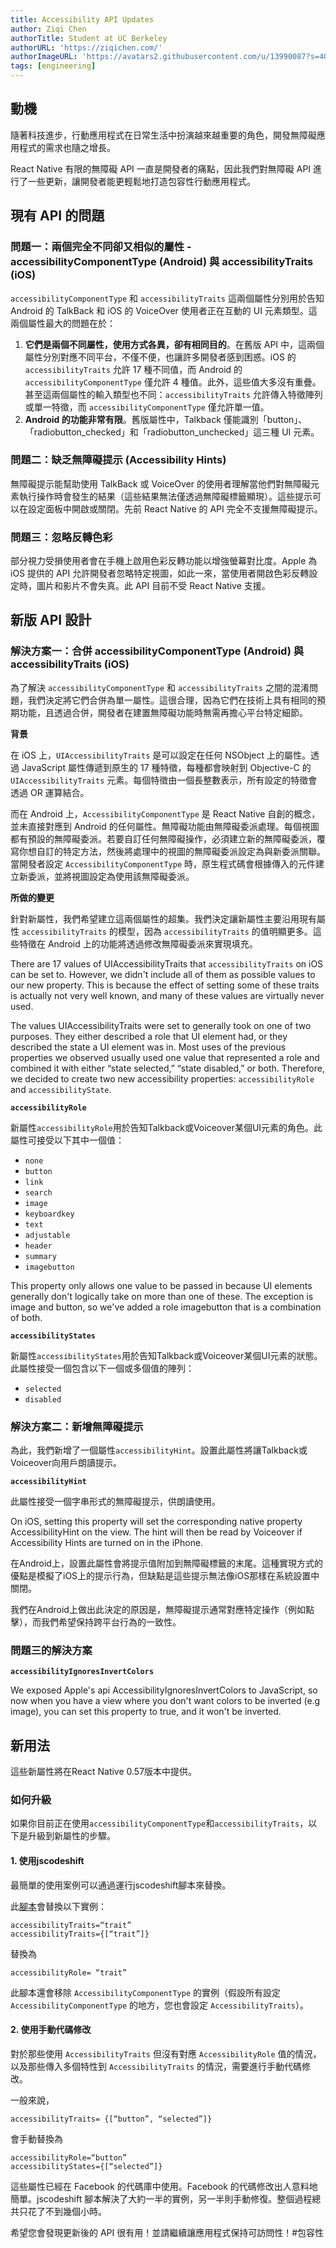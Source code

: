 ```yaml
---
title: Accessibility API Updates
author: Ziqi Chen
authorTitle: Student at UC Berkeley
authorURL: 'https://ziqichen.com/'
authorImageURL: 'https://avatars2.githubusercontent.com/u/13990087?s=400&u=5841da1b6064341d52ecab70a586b6701d9f6978&v=4'
tags: [engineering]
---
```


## 動機

隨著科技進步，行動應用程式在日常生活中扮演越來越重要的角色，開發無障礙應用程式的需求也隨之增長。

React Native 有限的無障礙 API 一直是開發者的痛點，因此我們對無障礙 API 進行了一些更新，讓開發者能更輕鬆地打造包容性行動應用程式。

## 現有 API 的問題

### 問題一：兩個完全不同卻又相似的屬性 - accessibilityComponentType (Android) 與 accessibilityTraits (iOS)

`accessibilityComponentType` 和 `accessibilityTraits` 這兩個屬性分別用於告知 Android 的 TalkBack 和 iOS 的 VoiceOver 使用者正在互動的 UI 元素類型。這兩個屬性最大的問題在於：

1. **它們是兩個不同屬性，使用方式各異，卻有相同目的**。在舊版 API 中，這兩個屬性分別對應不同平台，不僅不便，也讓許多開發者感到困惑。iOS 的 `accessibilityTraits` 允許 17 種不同值，而 Android 的 `accessibilityComponentType` 僅允許 4 種值。此外，這些值大多沒有重疊。甚至這兩個屬性的輸入類型也不同：`accessibilityTraits` 允許傳入特徵陣列或單一特徵，而 `accessibilityComponentType` 僅允許單一值。
2. **Android 的功能非常有限**。舊版屬性中，Talkback 僅能識別「button」、「radiobutton_checked」和「radiobutton_unchecked」這三種 UI 元素。

### 問題二：缺乏無障礙提示 (Accessibility Hints)

無障礙提示能幫助使用 TalkBack 或 VoiceOver 的使用者理解當他們對無障礙元素執行操作時會發生的結果（這些結果無法僅透過無障礙標籤顯現）。這些提示可以在設定面板中開啟或關閉。先前 React Native 的 API 完全不支援無障礙提示。

### 問題三：忽略反轉色彩

部分視力受損使用者會在手機上啟用色彩反轉功能以增強螢幕對比度。Apple 為 iOS 提供的 API 允許開發者忽略特定視圖，如此一來，當使用者開啟色彩反轉設定時，圖片和影片不會失真。此 API 目前不受 React Native 支援。

## 新版 API 設計

### 解決方案一：合併 accessibilityComponentType (Android) 與 accessibilityTraits (iOS)

為了解決 `accessibilityComponentType` 和 `accessibilityTraits` 之間的混淆問題，我們決定將它們合併為單一屬性。這很合理，因為它們在技術上具有相同的預期功能，且透過合併，開發者在建置無障礙功能時無需再擔心平台特定細節。

**背景**

在 iOS 上，`UIAccessibilityTraits` 是可以設定在任何 NSObject 上的屬性。透過 JavaScript 屬性傳遞到原生的 17 種特徵，每種都會映射到 Objective-C 的 `UIAccessibilityTraits` 元素。每個特徵由一個長整數表示，所有設定的特徵會透過 OR 運算結合。

而在 Android 上，`AccessibilityComponentType` 是 React Native 自創的概念，並未直接對應到 Android 的任何屬性。無障礙功能由無障礙委派處理。每個視圖都有預設的無障礙委派。若要自訂任何無障礙操作，必須建立新的無障礙委派，覆寫你想自訂的特定方法，然後將處理中的視圖的無障礙委派設定為與新委派關聯。當開發者設定 `AccessibilityComponentType` 時，原生程式碼會根據傳入的元件建立新委派，並將視圖設定為使用該無障礙委派。

**所做的變更**

針對新屬性，我們希望建立這兩個屬性的超集。我們決定讓新屬性主要沿用現有屬性 `accessibilityTraits` 的模型，因為 `accessibilityTraits` 的值明顯更多。這些特徵在 Android 上的功能將透過修改無障礙委派來實現填充。

There are 17 values of UIAccessibilityTraits that `accessibilityTraits` on iOS can be set to. However, we didn't include all of them as possible values to our new property. This is because the effect of setting some of these traits is actually not very well known, and many of these values are virtually never used.

The values UIAccessibilityTraits were set to generally took on one of two purposes. They either described a role that UI element had, or they described the state a UI element was in. Most uses of the previous properties we observed usually used one value that represented a role and combined it with either “state selected,” “state disabled,” or both. Therefore, we decided to create two new accessibility properties: `accessibilityRole` and `accessibilityState`.

**`accessibilityRole`**

新屬性`accessibilityRole`用於告知Talkback或Voiceover某個UI元素的角色。此屬性可接受以下其中一個值：

- `none`
- `button`
- `link`
- `search`
- `image`
- `keyboardkey`
- `text`
- `adjustable`
- `header`
- `summary`
- `imagebutton`

This property only allows one value to be passed in because UI elements generally don't logically take on more than one of these. The exception is image and button, so we've added a role imagebutton that is a combination of both.

**`accessibilityStates`**

新屬性`accessibilityStates`用於告知Talkback或Voiceover某個UI元素的狀態。此屬性接受一個包含以下一個或多個值的陣列：

- `selected`
- `disabled`

### 解決方案二：新增無障礙提示

為此，我們新增了一個屬性`accessibilityHint`。設置此屬性將讓Talkback或Voiceover向用戶朗讀提示。

**`accessibilityHint`**

此屬性接受一個字串形式的無障礙提示，供朗讀使用。

On iOS, setting this property will set the corresponding native property AccessibilityHint on the view. The hint will then be read by Voiceover if Accessibility Hints are turned on in the iPhone.

在Android上，設置此屬性會將提示值附加到無障礙標籤的末尾。這種實現方式的優點是模擬了iOS上的提示行為，但缺點是這些提示無法像iOS那樣在系統設置中關閉。

我們在Android上做出此決定的原因是，無障礙提示通常對應特定操作（例如點擊），而我們希望保持跨平台行為的一致性。

### 問題三的解決方案

**`accessibilityIgnoresInvertColors`**

We exposed Apple's api AccessibilityIgnoresInvertColors to JavaScript, so now when you have a view where you don't want colors to be inverted (e.g image), you can set this property to true, and it won't be inverted.

## 新用法

這些新屬性將在React Native 0.57版本中提供。

### 如何升級

如果你目前正在使用`accessibilityComponentType`和`accessibilityTraits`，以下是升級到新屬性的步驟。

#### 1. 使用jscodeshift

最簡單的使用案例可以通過運行jscodeshift腳本來替換。

此[腳本](https://gist.github.com/ziqichen6/246e5778617224d2b4aff198dab0305d)會替換以下實例：

```
accessibilityTraits=“trait”
accessibilityTraits={[“trait”]}
```

替換為

```
accessibilityRole= “trait”
```

此腳本還會移除 `AccessibilityComponentType` 的實例（假設所有設定 `AccessibilityComponentType` 的地方，您也會設定 `AccessibilityTraits`）。

#### 2. 使用手動代碼修改

對於那些使用 `AccessibilityTraits` 但沒有對應 `AccessibilityRole` 值的情況，以及那些傳入多個特性到 `AccessibilityTraits` 的情況，需要進行手動代碼修改。

一般來說，

```tsx
accessibilityTraits= {[“button”, “selected”]}
```

會手動替換為

```tsx
accessibilityRole=“button”
accessibilityStates={[“selected”]}
```

這些屬性已經在 Facebook 的代碼庫中使用。Facebook 的代碼修改出人意料地簡單。jscodeshift 腳本解決了大約一半的實例，另一半則手動修復。整個過程總共只花了不到幾個小時。

希望您會發現更新後的 API 很有用！並請繼續讓應用程式保持可訪問性！#包容性